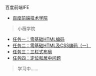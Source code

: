 百度前端IFE
* [百度前端技术学院](http://ife.baidu.com/)

> 小薇学院

* [任务一：零基础HTML编码](https://cwwoliver.github.io/Baidu-IFE/xiaoweicollege/task01/task01.html)
* [任务二：零基础HTML及CSS编码（一）](https://cwwoliver.github.io/Baidu-IFE/xiaoweicollege/task02/task02.html)
* [任务三：三栏式布局](https://cwwoliver.github.io/Baidu-IFE/xiaoweicollege/task03/task03.html)
* [任务四：定位和居中问题](https://cwwoliver.github.io/Baidu-IFE/xiaoweicollege/task04/task04.html)


> 学习中......
